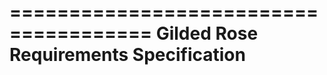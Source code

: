 ======================================
  Gilded Rose Requirements Specification
======================================
